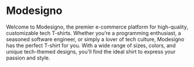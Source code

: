 # Modesigno

<p>
Welcome to Modesigno, the premier e-commerce platform for high-quality, customizable tech T-shirts. Whether you’re a programming enthusiast, a seasoned software engineer, or simply a lover of tech culture, Modesigno has the perfect T-shirt for you. With a wide range of sizes, colors, and unique tech-themed designs, you'll find the ideal shirt to express your passion and style.
</p>